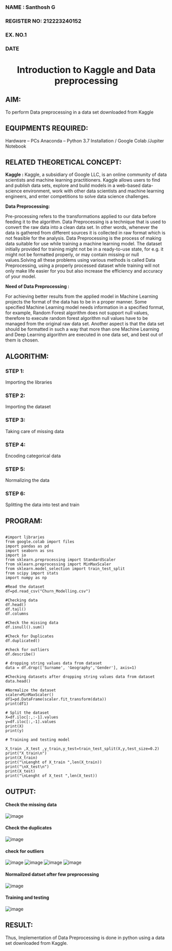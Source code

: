 <H3>NAME : Santhosh G
<H3>REGISTER NO: 212223240152
<H3>EX. NO.1</H3>
<H3>DATE</H3>
<H1 ALIGN =CENTER> Introduction to Kaggle and Data preprocessing</H1>

## AIM:

To perform Data preprocessing in a data set downloaded from Kaggle

## EQUIPMENTS REQUIRED:
Hardware – PCs
Anaconda – Python 3.7 Installation / Google Colab /Jupiter Notebook

## RELATED THEORETICAL CONCEPT:

**Kaggle :**
Kaggle, a subsidiary of Google LLC, is an online community of data scientists and machine learning practitioners. Kaggle allows users to find and publish data sets, explore and build models in a web-based data-science environment, work with other data scientists and machine learning engineers, and enter competitions to solve data science challenges.

**Data Preprocessing:**

Pre-processing refers to the transformations applied to our data before feeding it to the algorithm. Data Preprocessing is a technique that is used to convert the raw data into a clean data set. In other words, whenever the data is gathered from different sources it is collected in raw format which is not feasible for the analysis.
Data Preprocessing is the process of making data suitable for use while training a machine learning model. The dataset initially provided for training might not be in a ready-to-use state, for e.g. it might not be formatted properly, or may contain missing or null values.Solving all these problems using various methods is called Data Preprocessing, using a properly processed dataset while training will not only make life easier for you but also increase the efficiency and accuracy of your model.

**Need of Data Preprocessing :**

For achieving better results from the applied model in Machine Learning projects the format of the data has to be in a proper manner. Some specified Machine Learning model needs information in a specified format, for example, Random Forest algorithm does not support null values, therefore to execute random forest algorithm null values have to be managed from the original raw data set.
Another aspect is that the data set should be formatted in such a way that more than one Machine Learning and Deep Learning algorithm are executed in one data set, and best out of them is chosen.


## ALGORITHM:
### STEP 1:
Importing the libraries<BR>
### STEP 2:
Importing the dataset<BR>
### STEP 3:
Taking care of missing data<BR>
### STEP 4:
Encoding categorical data<BR>
### STEP 5:
Normalizing the data<BR>
### STEP 6:
Splitting the data into test and train<BR>

##  PROGRAM:
```

#import libraries
from google.colab import files
import pandas as pd
import seaborn as sns
import io
from sklearn.preprocessing import StandardScaler
from sklearn.preprocessing import MinMaxScaler
from sklearn.model_selection import train_test_split
from scipy import stats
import numpy as np

#Read the dataset 
df=pd.read_csv("Churn_Modelling.csv")

#Checking data
df.head()
df.tail()
df.columns

#Check the missing data
df.isnull().sum()

#Check for Duplicates
df.duplicated()

#check for outliers
df.describe()

# dropping string values data from dataset
data = df.drop(['Surname', 'Geography','Gender'], axis=1)

#Checking datasets after dropping string values data from dataset
data.head()

#Normalize the dataset
scaler=MinMaxScaler()
df1=pd.DataFrame(scaler.fit_transform(data))
print(df1)

# Split the dataset
X=df.iloc[:,:-1].values
y=df.iloc[:,-1].values
print(X)
print(y)

# Training and testing model

X_train ,X_test ,y_train,y_test=train_test_split(X,y,test_size=0.2)
print("X_train\n")
print(X_train)
print("\nLenght of X_train ",len(X_train))
print("\nX_test\n")
print(X_test)
print("\nLenght of X_test ",len(X_test))

```
## OUTPUT:
#### Check the missing data

![image](https://github.com/Rajeshkannan-Muthukumar/Ex-1-NN/assets/93901857/f1faabdf-0245-4be9-925c-d7d94a546180)

#### Check the duplicates
![image](https://github.com/Rajeshkannan-Muthukumar/Ex-1-NN/assets/93901857/9fe0dca7-e90c-4ca2-94cc-df30dbd736e9)

#### check for outliers
![image](https://github.com/Rajeshkannan-Muthukumar/Ex-1-NN/assets/93901857/f4e4801a-9093-4beb-b8cf-2a4c16d92a1e)
![image](https://github.com/Rajeshkannan-Muthukumar/Ex-1-NN/assets/93901857/dcf3524d-a8a9-4e91-958e-2b294bdcc231)
![image](https://github.com/Rajeshkannan-Muthukumar/Ex-1-NN/assets/93901857/6f8ff209-c650-41c5-aae3-b2730254bd03)
![image](https://github.com/Rajeshkannan-Muthukumar/Ex-1-NN/assets/93901857/d8b230ce-41eb-4bb5-8f3d-2880033d2f91)



#### Normailzed datset after few preprocessing
![image](https://github.com/Rajeshkannan-Muthukumar/Ex-1-NN/assets/93901857/de6284af-0ad4-404b-bb8f-0fc7fcac53da)

#### Training and testing

![image](https://github.com/Rajeshkannan-Muthukumar/Ex-1-NN/assets/93901857/f5a1f92f-d739-4414-8560-dc6787defbad)


## RESULT:
Thus, Implementation of Data Preprocessing is done in python  using a data set downloaded from Kaggle.



